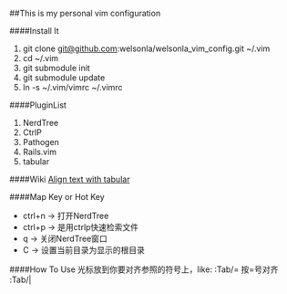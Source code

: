 ##This is my personal vim configuration


####Install It
1. git clone git@github.com:welsonla/welsonla_vim_config.git ~/.vim
2. cd ~/.vim
3. git submodule init
4. git submodule update
5. ln -s ~/.vim/vimrc ~/.vimrc



####PluginList
1. NerdTree
2. CtrlP
3. Pathogen
4. Rails.vim
5. tabular



####Wiki
[Align text with tabular](http://vimcasts.org/episodes/aligning-text-with-tabular-vim/)



####Map Key or Hot Key

* ctrl+n -> 打开NerdTree
* ctrl+p -> 是用ctrlp快速检索文件
* q      -> 关闭NerdTree窗口
* C      -> 设置当前目录为显示的根目录



####How To Use 
光标放到你要对齐参照的符号上，like:
:Tab/=  按=号对齐
:Tab/|
